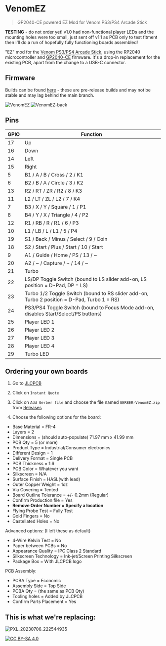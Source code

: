 # VenomEZ
> GP2040-CE powered EZ Mod for Venom PS3/PS4 Arcade Stick

**TESTING** - do not order yet! v1.0 had non-functional player LEDs and the mounting holes were too small, just sent off v1.1 as PCB only to test fitment then I'll do a run of hopefully fully functioning boards assembled!

"EZ" mod for the [Venom PS3/PS4 Arcade Stick](https://imgur.com/rmCg5gm), using the RP2040 microcontroller and [GP2040-CE](https://github.com/OpenStickCommunity/GP2040-CE) firmware. It's a drop-in replacement for the existing PCB, apart from the change to a USB-C connector.

## Firmware

Builds can be found [here](https://github.com/SavageCore/GP2040-CE/actions?query=is%3Asuccess+branch%3Afeature%2Fvenomez+event%3Apull_request) - these are pre-release builds and may not be stable and may lag behind the main branch.

![VenomEZ](https://github.com/SavageCore/VenomEZ/assets/171312/d36bae48-fc1e-4f05-b7f6-0b4c7f334deb)
![VenomEZ-back](https://github.com/SavageCore/VenomEZ/assets/171312/1b91df46-6774-4d86-97a6-d9af2606d588)

## Pins

| GPIO | Function |
| --- | -------- |
17 | Up
16 | Down
14 | Left
15 | Right
5 | B1 / A / B / Cross / 2 / K1
6 | B2 / B / A / Circle / 3 / K2
13 | R2 / RT / ZR / R2 / 8 / K3
11 | L2 / LT / ZL / L2 / 7 / K4
7 | B3 / X / Y / Square / 1 / P1
8 | B4 / Y / X / Triangle / 4 / P2
12 | R1 / RB / R / R1 / 6 / P3
10 | L1 / LB / L / L1 / 5 / P4
19 | S1 / Back / Minus / Select / 9 / Coin
18 | S2 / Start / Plus / Start / 10 / Start
9 | A1 / Guide / Home / PS / 13 / ~
20 | A2 / ~ / Capture / ~ / 14 / ~
21 | Turbo
22 | LS/DP Toggle Switch (bound to LS slider add-on, LS position = D-Pad, DP = LS)
23 | Turbo 1/2 Toggle Switch (bound to RS slider add-on, Turbo 2 position = D-Pad, Turbo 1 = RS)
24 | PS3/PS4 Toggle Switch (bound to Focus Mode add-on, disables Start/Select/PS buttons)
25 | Player LED 1
26 | Player LED 2
27 | Player LED 3
28 | Player LED 4
29 | Turbo LED

## Ordering your own boards

1. Go to [JLCPCB](https://jlcpcb.com/)

2. Click on `Instant Quote`

3. Click on `Add Gerber file` and choose the file named `GERBER-VenomEZ.zip`
 from [Releases](https://github.com/SavageCore/VenomEZ/releases/latest)

4. Choose the following options for the board:

* Base Material = FR-4
* Layers = 2
* Dimensions = (should auto-populate) 71.97 mm x 41.99 mm
* PCB Qty = 5 (or more)
* Product Type = Industrial/Consumer electronics
* Different Design = 1
* Delivery Format = Single PCB
* PCB Thickness = 1.6
* PCB Color = Whatever you want
* Silkscreen = N/A
* Surface Finish = HASL(with lead)
* Outer Copper Weight = 1oz
* Via Covering = Tented
* Board Outline Tolerance = +/- 0.2mm (Regular)
* Confirm Production file = Yes
* **Remove Order Number = Specify a location**
* Flying Probe Test = Fully Test
* Gold Fingers = No
* Castellated Holes = No

Advanced options: (I left these as default)

* 4-Wire Kelvin Test = No
* Paper between PCBs = No
* Appearance Quality = IPC Class 2 Standard
* Silkscreen Technology = Ink-jet/Screen Printing Silkscreen
* Package Box = With JLCPCB logo

PCB Assembly:

* PCBA Type = Economic
* Assembly Side = Top Side
* PCBA Qty = (the same as PCB Qty)
* Tooling holes = Added by JLCPCB
* Confirm Parts Placement = Yes


## This is what we're replacing:

![PXL_20230706_222544935](https://github.com/SavageCore/VenomEZ/assets/171312/070c1cbe-40d9-4150-9416-02d24ce2f595)

[![CC BY-SA 4.0][cc-by-sa-shield]][cc-by-sa]

[cc-by-sa]: http://creativecommons.org/licenses/by-sa/4.0/
[cc-by-sa-shield]: https://img.shields.io/badge/License-CC%20BY--SA%204.0-lightgrey.svg
